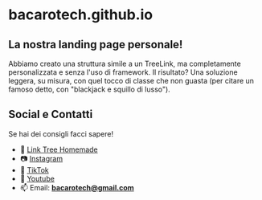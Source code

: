 # bacarotech.github.io
## La nostra landing page personale!

Abbiamo creato una struttura simile a un TreeLink, ma completamente personalizzata e senza l'uso di framework. Il risultato? Una soluzione leggera, su misura, con quel tocco di classe che non guasta (per citare un famoso detto, con "blackjack e squillo di lusso").

## Social e Contatti
Se hai dei consigli facci sapere!
- 🌳 [Link Tree Homemade](https://bacarotech.github.io/)
- 📷 [Instagram](https://www.instagram.com/bacarotechofficial/)
- 🎵 [TikTok](https://www.tiktok.com/@bacarotech)
- 🎥 [Youtube](https://www.youtube.com/@Bacarotech)
- 📫 Email: **bacarotech@gmail.com**
